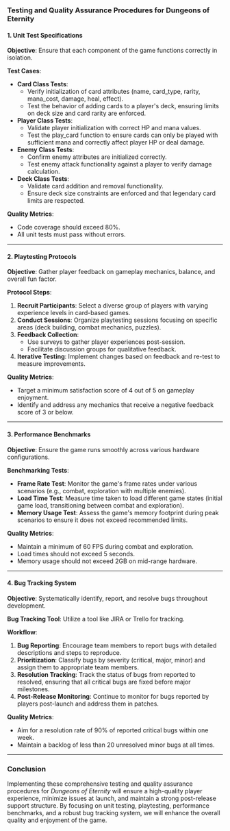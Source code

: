 ### Testing and Quality Assurance Procedures for Dungeons of Eternity

#### 1. Unit Test Specifications

**Objective**: Ensure that each component of the game functions correctly in isolation.

**Test Cases**:
- **Card Class Tests**:
  - Verify initialization of card attributes (name, card_type, rarity, mana_cost, damage, heal, effect).
  - Test the behavior of adding cards to a player's deck, ensuring limits on deck size and card rarity are enforced.
- **Player Class Tests**:
  - Validate player initialization with correct HP and mana values.
  - Test the play_card function to ensure cards can only be played with sufficient mana and correctly affect player HP or deal damage.
- **Enemy Class Tests**:
  - Confirm enemy attributes are initialized correctly.
  - Test enemy attack functionality against a player to verify damage calculation.
- **Deck Class Tests**:
  - Validate card addition and removal functionality.
  - Ensure deck size constraints are enforced and that legendary card limits are respected.

**Quality Metrics**:
- Code coverage should exceed 80%.
- All unit tests must pass without errors.

---

#### 2. Playtesting Protocols

**Objective**: Gather player feedback on gameplay mechanics, balance, and overall fun factor.

**Protocol Steps**:
1. **Recruit Participants**: Select a diverse group of players with varying experience levels in card-based games.
2. **Conduct Sessions**: Organize playtesting sessions focusing on specific areas (deck building, combat mechanics, puzzles).
3. **Feedback Collection**:
   - Use surveys to gather player experiences post-session.
   - Facilitate discussion groups for qualitative feedback.
4. **Iterative Testing**: Implement changes based on feedback and re-test to measure improvements.

**Quality Metrics**:
- Target a minimum satisfaction score of 4 out of 5 on gameplay enjoyment.
- Identify and address any mechanics that receive a negative feedback score of 3 or below.

---

#### 3. Performance Benchmarks

**Objective**: Ensure the game runs smoothly across various hardware configurations.

**Benchmarking Tests**:
- **Frame Rate Test**: Monitor the game's frame rates under various scenarios (e.g., combat, exploration with multiple enemies).
- **Load Time Test**: Measure time taken to load different game states (initial game load, transitioning between combat and exploration).
- **Memory Usage Test**: Assess the game's memory footprint during peak scenarios to ensure it does not exceed recommended limits.

**Quality Metrics**:
- Maintain a minimum of 60 FPS during combat and exploration.
- Load times should not exceed 5 seconds.
- Memory usage should not exceed 2GB on mid-range hardware.

---

#### 4. Bug Tracking System

**Objective**: Systematically identify, report, and resolve bugs throughout development.

**Bug Tracking Tool**: Utilize a tool like JIRA or Trello for tracking.

**Workflow**:
1. **Bug Reporting**: Encourage team members to report bugs with detailed descriptions and steps to reproduce.
2. **Prioritization**: Classify bugs by severity (critical, major, minor) and assign them to appropriate team members.
3. **Resolution Tracking**: Track the status of bugs from reported to resolved, ensuring that all critical bugs are fixed before major milestones.
4. **Post-Release Monitoring**: Continue to monitor for bugs reported by players post-launch and address them in patches.

**Quality Metrics**:
- Aim for a resolution rate of 90% of reported critical bugs within one week.
- Maintain a backlog of less than 20 unresolved minor bugs at all times.

---

### Conclusion
Implementing these comprehensive testing and quality assurance procedures for *Dungeons of Eternity* will ensure a high-quality player experience, minimize issues at launch, and maintain a strong post-release support structure. By focusing on unit testing, playtesting, performance benchmarks, and a robust bug tracking system, we will enhance the overall quality and enjoyment of the game.